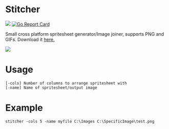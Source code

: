 # Stitcher

[![](https://img.shields.io/badge/version-1.1-brightgreen.svg)]() [![Go Report Card](https://goreportcard.com/badge/github.com/Killeroo/stitcher)](https://goreportcard.com/report/github.com/Killeroo/stitcher)

Small cross platform spritesheet generator/Image joiner, supports PNG and GIFs. Download it [here.](https://github.com/Killeroo/stitcher/releases)

![](https://user-images.githubusercontent.com/9999745/41722905-a9bfd8fc-7561-11e8-9726-87a4c2c54aee.PNG)

# Usage

    [-cols] Number of columns to arrange spritesheet with
    [-name] Name of spritesheet/output image

# Example

    stitcher -cols 5 -name myfile C:\Images C:\SpecificImage\test.png
